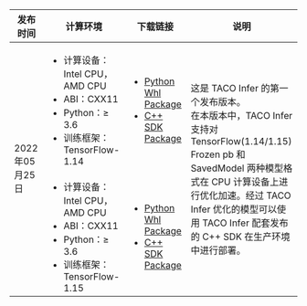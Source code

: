 <table>
<thead>
<tr>
<th width="13%">发布时间</th>
<th width="25%">计算环境</th>
<th width="17%">下载链接</th>
<th style="width: 40%">说明</th>
</tr>
</thead>
<tbody><tr>
<td rowspan=2>2022年05月25日</td>
<td>
<ul style="margin-bottom:0px">
<li>计算设备：Intel CPU，AMD CPU</li>
<li>ABI：CXX11</li>
<li>Python：≥ 3.6</li>
<li>训练框架：TensorFlow-1.14</li>
</ul>
</td>
<td><ul style="margin-bottom:0px">
<li><a href="https://taco-1251783334.cos.ap-shanghai.myqcloud.com/release/infer/0.1.0/taco-0.1.0_rc_tf1.14_x86-cp36-cp36m-linux_x86_64.whl">Python Whl Package</a></li>
<li><a href="https://taco-1251783334.cos.ap-shanghai.myqcloud.com/release/infer/0.1.0/taco-0.1.0_rc_tf1.14_x86.tar.gz">C++ SDK Package</a></li>
</ul>
</td>
<td rowspan=2>这是 TACO Infer 的第一个发布版本。<br>在本版本中，TACO Infer 支持对 TensorFlow(1.14/1.15) Frozen pb 和 SavedModel 两种模型格式在 CPU 计算设备上进行优化加速。经过 TACO Infer 优化的模型可以使用 TACO Infer 配套发布的 C++ SDK 在生产环境中进行部署。</td>
</tr>
<tr>
<td>
<ul style="margin-bottom:0px">
<li>计算设备：Intel CPU，AMD CPU</li>
<li>ABI：CXX11</li>
<li>Python：≥ 3.6</li>
<li>训练框架：TensorFlow-1.15</li>
</ul>
</td>
<td><ul style="margin-bottom:0px">
<li><a href="https://taco-1251783334.cos.ap-shanghai.myqcloud.com/release/infer/0.1.0/taco-0.1.0_rc_tf1.15_x86-cp36-cp36m-linux_x86_64.whl">Python Whl Package</a></li>
<li><a href="https://taco-1251783334.cos.ap-shanghai.myqcloud.com/release/infer/0.1.0/taco-0.1.0_rc_tf1.15_x86.tar.gz">C++ SDK Package</a></li>
</ul></td>
</tr>
</tbody></table>

